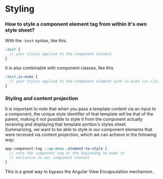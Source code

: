 # Styling

### How to style a component element tag from within it's own style sheet?
With the `:host` syntax, like this.
```scss
:host {
  // your styles applied to the component element
}
```
It is also combinable with component classes, like this
```scss
:host.is-even {
  // your styles applied to the component element with is-even css class
}
```

### Styling and content projection
It is important to note that when you pass a template content via an input to 
a component, the unique style identifier of that template will be that of the parent,
making it not possible to style it from the component actually receiving
and displaying that template portion's styles sheet.  
Summarizing, we want to be able to style in our component elements that were
received via content projection, which we can achieve in the following way:
```scss
app-component-tag ::ng-deep .element-to-style {
  // note the component tag at the beginning to make it 
  // exclusive to our component context
}
``` 
This is a great way to bypass the Angular View Encapsulation mechanism.
